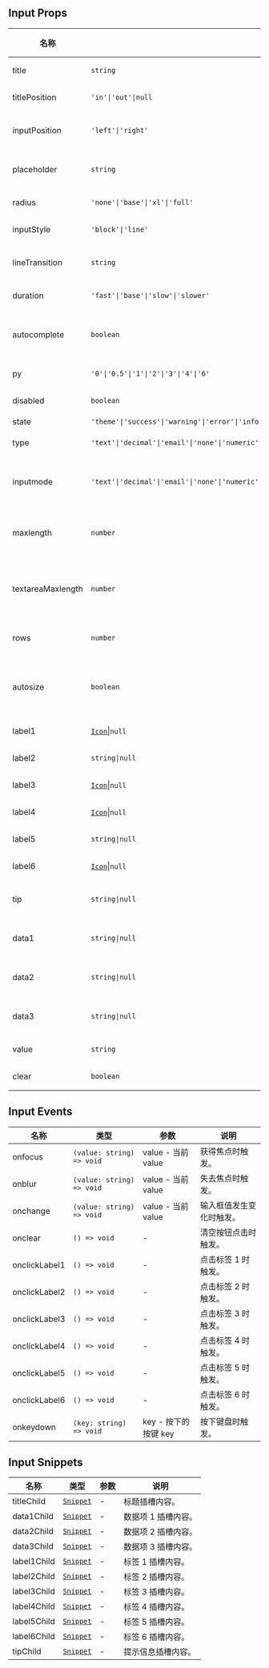 ## Input Props

| 名称              | 类型                                                                                                      | 默认值    | 必传 | 说明                            |
| ----------------- | --------------------------------------------------------------------------------------------------------- | --------- | ---- | ------------------------------- |
| title             | `string`                                                                                                  | `''`      | N    | 标题内容。                      |
| titlePosition     | `'in'\|'out'\|null`                                                                                       | `'out'`   | N    | 标题位置。                      |
| inputPosition     | `'left'\|'right'`                                                                                         | `'left'`  | N    | 输入框文字位置。                |
| placeholder       | `string`                                                                                                  | `''`      | N    | 输入框提示文本。                |
| radius            | `'none'\|'base'\|'xl'\|'full'`                                                                            | `'base'`  | N    | 圆角风格。                      |
| inputStyle        | `'block'\|'line'`                                                                                         | `'block'` | N    | 输入框风格。                    |
| lineTransition    | `string`                                                                                                  | `'none'`  | N    | 线性过渡位置。                  |
| duration          | `'fast'\|'base'\|'slow'\|'slower'`                                                                        | `'base'`  | N    | 过渡时间。                      |
| autocomplete      | `boolean`                                                                                                 | `true`    | N    | 是否开启自动填充功能。          |
| py                | `'0'\|'0.5'\|'1'\|'2'\|'3'\|'4'\|'6'`                                                                     | `'2'`     | N    | 垂直间距。                      |
| disabled          | `boolean`                                                                                                 | `false`   | N    | 是否禁用。                      |
| state             | `'theme'\|'success'\|'warning'\|'error'\|'info'`                                                          | `'theme'` | N    | 状态。                          |
| type              | `'text'\|'decimal'\|'email'\|'none'\|'numeric'\|'search'\|'tel'\|'url'\|'password'\|'number'\|'textarea'` | `'text'`  | N    | 输入框类型。                    |
| inputmode         | `'text'\|'decimal'\|'email'\|'none'\|'numeric'\|'search'\|'tel'\|'url'\|''`                               | `''`      | N    | 指定输入的数据类型。            |
| maxlength         | `number`                                                                                                  | `24`      | N    | 最多可输入文本长度。            |
| textareaMaxlength | `number`                                                                                                  | `200`     | N    | textarea 时最多可输入文本长度。 |
| rows              | `number`                                                                                                  | `2`       | N    | textarea 时行数。               |
| autosize          | `boolean`                                                                                                 | `false`   | N    | textarea 时是否自动调整高度。   |
| label1            | [`Icon`](https://stdf.design/#/components?nav=icon&tab=1)\|`null`                                         | `null`    | N    | 标签 1 内容。                   |
| label2            | `string\|null`                                                                                            | `null`    | N    | 标签 2 内容。                   |
| label3            | [`Icon`](https://stdf.design/#/components?nav=icon&tab=1)\|`null`                                         | `null`    | N    | 标签 3 内容。                   |
| label4            | [`Icon`](https://stdf.design/#/components?nav=icon&tab=1)\|`null`                                         | `null`    | N    | 标签 4 内容。                   |
| label5            | `string\|null`                                                                                            | `null`    | N    | 标签 5 内容。                   |
| label6            | [`Icon`](https://stdf.design/#/components?nav=icon&tab=1)\|`null`                                         | `null`    | N    | 标签 6 内容。                   |
| tip               | `string\|null`                                                                                            | `null`    | N    | 提示信息内容。                  |
| data1             | `string\|null`                                                                                            | `null`    | N    | 数据项 1 内容。                 |
| data2             | `string\|null`                                                                                            | `null`    | N    | 数据项 2 内容。                 |
| data3             | `string\|null`                                                                                            | `null`    | N    | 数据项 3 内容。                 |
| value             | `string`                                                                                                  | `''`      | N    | 输入框值。                      |
| clear             | `boolean`                                                                                                 | `false`   | N    | 是否可清空。                    |

## Input Events

| 名称          | 类型                      | 参数                 | 说明                     |
| ------------- | ------------------------- | -------------------- | ------------------------ |
| onfocus       | `(value: string) => void` | value - 当前 value   | 获得焦点时触发。         |
| onblur        | `(value: string) => void` | value - 当前 value   | 失去焦点时触发。         |
| onchange      | `(value: string) => void` | value - 当前 value   | 输入框值发生变化时触发。 |
| onclear       | `() => void`              | -                    | 清空按钮点击时触发。     |
| onclickLabel1 | `() => void`              | -                    | 点击标签 1 时触发。      |
| onclickLabel2 | `() => void`              | -                    | 点击标签 2 时触发。      |
| onclickLabel3 | `() => void`              | -                    | 点击标签 3 时触发。      |
| onclickLabel4 | `() => void`              | -                    | 点击标签 4 时触发。      |
| onclickLabel5 | `() => void`              | -                    | 点击标签 5 时触发。      |
| onclickLabel6 | `() => void`              | -                    | 点击标签 6 时触发。      |
| onkeydown     | `(key: string) => void`   | key - 按下的按键 key | 按下键盘时触发。         |

## Input Snippets

| 名称        | 类型                                                                | 参数 | 说明                |
| ----------- | ------------------------------------------------------------------- | ---- | ------------------- |
| titleChild  | [`Snippet`](https://svelte.dev/docs/svelte/snippet#Typing-snippets) | -    | 标题插槽内容。      |
| data1Child  | [`Snippet`](https://svelte.dev/docs/svelte/snippet#Typing-snippets) | -    | 数据项 1 插槽内容。 |
| data2Child  | [`Snippet`](https://svelte.dev/docs/svelte/snippet#Typing-snippets) | -    | 数据项 2 插槽内容。 |
| data3Child  | [`Snippet`](https://svelte.dev/docs/svelte/snippet#Typing-snippets) | -    | 数据项 3 插槽内容。 |
| label1Child | [`Snippet`](https://svelte.dev/docs/svelte/snippet#Typing-snippets) | -    | 标签 1 插槽内容。   |
| label2Child | [`Snippet`](https://svelte.dev/docs/svelte/snippet#Typing-snippets) | -    | 标签 2 插槽内容。   |
| label3Child | [`Snippet`](https://svelte.dev/docs/svelte/snippet#Typing-snippets) | -    | 标签 3 插槽内容。   |
| label4Child | [`Snippet`](https://svelte.dev/docs/svelte/snippet#Typing-snippets) | -    | 标签 4 插槽内容。   |
| label5Child | [`Snippet`](https://svelte.dev/docs/svelte/snippet#Typing-snippets) | -    | 标签 5 插槽内容。   |
| label6Child | [`Snippet`](https://svelte.dev/docs/svelte/snippet#Typing-snippets) | -    | 标签 6 插槽内容。   |
| tipChild    | [`Snippet`](https://svelte.dev/docs/svelte/snippet#Typing-snippets) | -    | 提示信息插槽内容。  |
